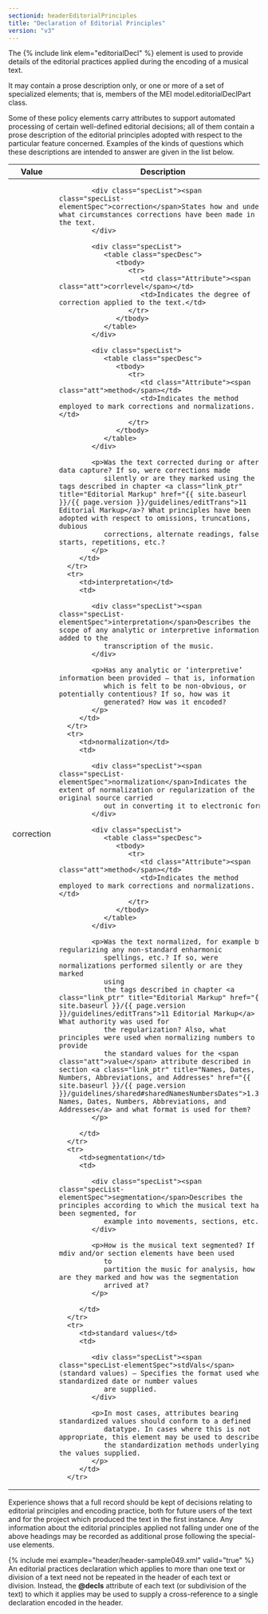 ```yaml
---
sectionid: headerEditorialPrinciples
title: "Declaration of Editorial Principles"
version: "v3"
---
```


The {% include link elem="editorialDecl" %} element is used to provide details of the editorial
practices applied during the encoding of a musical text.

It may contain a prose description only, or one or more of a set of specialized elements;
that is, members of the MEI model.editorialDeclPart class.


Some of these policy elements carry attributes to support automated processing of
certain
well-defined editorial decisions; all of them contain a prose description of the editorial
principles adopted with respect to the particular feature concerned. Examples of the
kinds
of questions which these descriptions are intended to answer are given in the list
below.

<table class="table table-striped">
   <thead>
      <tr>
         <th>Value</th>
         <th>Description</th>
      </tr>
   </thead>
   <tbody>
      <tr>
         <td>correction</td>
         <td>
            
            <div class="specList"><span class="specList-elementSpec">correction</span>States how and under what circumstances corrections have been made in the text.
            </div>
            
            <div class="specList">
               <table class="specDesc">
                  <tbody>
                     <tr>
                        <td class="Attribute"><span class="att">corrlevel</span></td>
                        <td>Indicates the degree of correction applied to the text.</td>
                     </tr>
                  </tbody>
               </table>
            </div>
            
            <div class="specList">
               <table class="specDesc">
                  <tbody>
                     <tr>
                        <td class="Attribute"><span class="att">method</span></td>
                        <td>Indicates the method employed to mark corrections and normalizations.</td>
                     </tr>
                  </tbody>
               </table>
            </div>
            
            <p>Was the text corrected during or after data capture? If so, were corrections made
               silently or are they marked using the tags described in chapter <a class="link_ptr" title="Editorial Markup" href="{{ site.baseurl }}/{{ page.version }}/guidelines/editTrans">11 Editorial Markup</a>? What principles have been adopted with respect to omissions, truncations, dubious
               corrections, alternate readings, false starts, repetitions, etc.?
            </p>
         </td>
      </tr>
      <tr>
         <td>interpretation</td>
         <td>
            
            <div class="specList"><span class="specList-elementSpec">interpretation</span>Describes the scope of any analytic or interpretive information added to the
               transcription of the music.
            </div>
            
            <p>Has any analytic or ‘interpretive’ information been provided — that is, information
               which is felt to be non-obvious, or potentially contentious? If so, how was it
               generated? How was it encoded?
            </p>
         </td>
      </tr>
      <tr>
         <td>normalization</td>
         <td>
            
            <div class="specList"><span class="specList-elementSpec">normalization</span>Indicates the extent of normalization or regularization of the original source carried
               out in converting it to electronic form.
            </div>
            
            <div class="specList">
               <table class="specDesc">
                  <tbody>
                     <tr>
                        <td class="Attribute"><span class="att">method</span></td>
                        <td>Indicates the method employed to mark corrections and normalizations.</td>
                     </tr>
                  </tbody>
               </table>
            </div>
            
            <p>Was the text normalized, for example by regularizing any non-standard enharmonic
               spellings, etc.? If so, were normalizations performed silently or are they marked
               using
               the tags described in chapter <a class="link_ptr" title="Editorial Markup" href="{{ site.baseurl }}/{{ page.version }}/guidelines/editTrans">11 Editorial Markup</a> ? What authority was used for
               the regularization? Also, what principles were used when normalizing numbers to provide
               the standard values for the <span class="att">value</span> attribute described in section <a class="link_ptr" title="Names, Dates, Numbers, Abbreviations, and Addresses" href="{{ site.baseurl }}/{{ page.version }}/guidelines/shared#sharedNamesNumbersDates">1.3.4 Names, Dates, Numbers, Abbreviations, and Addresses</a> and what format is used for them?
            </p>
            
         </td>
      </tr>
      <tr>
         <td>segmentation</td>
         <td>
            
            <div class="specList"><span class="specList-elementSpec">segmentation</span>Describes the principles according to which the musical text has been segmented, for
               example into movements, sections, etc.
            </div>
            
            <p>How is the musical text segmented? If mdiv and/or section elements have been used
               to
               partition the music for analysis, how are they marked and how was the segmentation
               arrived at?
            </p>
            
         </td>
      </tr>
      <tr>
         <td>standard values</td>
         <td>
            
            <div class="specList"><span class="specList-elementSpec">stdVals</span>(standard values) – Specifies the format used when standardized date or number values
               are supplied.
            </div>
            
            <p>In most cases, attributes bearing standardized values should conform to a defined
               datatype. In cases where this is not appropriate, this element may be used to describe
               the standardization methods underlying the values supplied.
            </p>
         </td>
      </tr>
   </tbody>
</table>Experience shows that a full record should be kept of decisions relating to editorial
principles and encoding practice, both for future users of the text and for the project
which produced the text in the first instance. Any information about the editorial
principles applied not falling under one of the above headings may be recorded as
additional
prose following the special-use elements.

{% include mei example="header/header-sample049.xml" valid="true" %}
An editorial practices declaration which applies to more than one text or division
of a
text need not be repeated in the header of each text or division. Instead, the
**@decls** attribute of each text (or subdivision of the text) to which it applies
may be used to supply a cross-reference to a single declaration encoded in the header.

